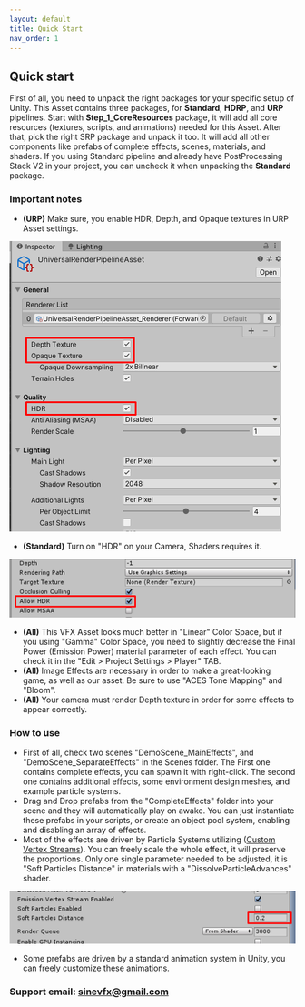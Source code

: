 ```yaml
---
layout: default
title: Quick Start
nav_order: 1
---
```


## Quick start

First of all, you need to unpack the right packages for your specific setup of Unity. This Asset contains three packages, for **Standard**, **HDRP**, and **URP** pipelines. Start with **Step_1_CoreResources** package, it will add all core resources (textures, scripts, and animations) needed for this Asset. After that, pick the right SRP package and unpack it too. It will add all other components like prefabs of complete effects, scenes, materials, and shaders. If you using Standard pipeline and already have PostProcessing Stack V2 in your project, you can uncheck it when unpacking the **Standard** package.

### Important notes

* **(URP)** Make sure, you enable HDR, Depth, and Opaque textures in URP Asset settings.

![s19](/assets/images/Screenshot_19.png)

* **(Standard)** Turn on "HDR" on your Camera, Shaders requires it.

![s18](/assets/images/Screenshot_18.png)

* **(All)** This VFX Asset looks much better in "Linear" Color Space, but if you using "Gamma" Color Space, you need to slightly decrease the Final Power (Emission Power) material parameter of each effect. You can check it in the "Edit > Project Settings > Player" TAB.
* **(All)** Image Effects are necessary in order to make a great-looking game, as well as our asset. Be sure to use "ACES Tone Mapping" and "Bloom".
* **(All)** Your camera must render Depth texture in order for some effects to appear correctly.



### How to use

* First of all, check two scenes "DemoScene_MainEffects", and "DemoScene_SeparateEffects" in the Scenes folder. The First one contains complete effects, you can spawn it with right-click. The second one contains additional effects, some environment design meshes, and example particle systems.
* Drag and Drop prefabs from the "CompleteEffects" folder into your scene and they will automatically play on awake. You can just instantiate these prefabs in your scripts, or create an object pool system, enabling and disabling an array of effects.
* Most of the effects are driven by Particle Systems utilizing ([Custom Vertex Streams](https://docs.unity3d.com/Manual/PartSysVertexStreams.html)). You can freely scale the whole effect, it will preserve the proportions. Only one single parameter needed to be adjusted, it is "Soft Particles Distance" in materials with a "DissolveParticleAdvances" shader.

![s20](/assets/images/Screenshot_20.png)

* Some prefabs are driven by a standard animation system in Unity, you can freely customize these animations.



### Support email: sinevfx@gmail.com

